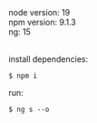 </h3>
node version: 19<br>
npm version: 9.1.3<br>
ng: 15<br>
</h3><br>

install dependencies:
```
$ npm i
```

run:
```
$ ng s --o
```
